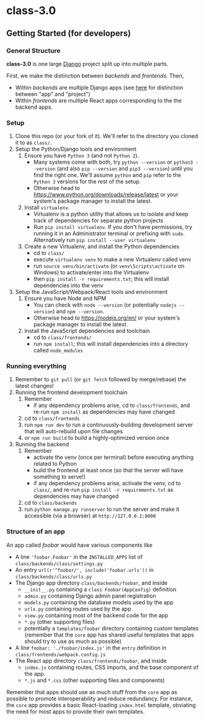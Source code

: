 # class-3.0

## Getting Started (for developers)

### General Structure
**class-3.0** is one large [Django](https://www.djangoproject.com/) project split up into multiple parts.

First, we make the distinction between *backends* and *frontends*. Then,
* Within *backends* are multiple Django apps (see [here](https://docs.djangoproject.com/en/1.10/intro/tutorial01/#creating-the-polls-app) for distinction between "app" and "project")
* Within *frontends* are multiple React apps corresponding to the the backend apps.

### Setup
1. Clone this repo (or your fork of it). We'll refer to the directory you cloned it to as `class/`.
2. Setup the Python/Django tools and environment
    1. Ensure you have `Python 3` (and not `Python 2`).
        * Many systems come with both, try `python --version` or `python3 --version` (and also `pip --version` and `pip3 --version`) until you find the right one. We'll assume `python` and `pip` refer to the `Python 3` versions for the rest of the setup.
        * Otherwise head to https://www.python.org/downloads/release/latest or your system's package manager to install the latest.
    2. Install `virtualenv`.
        * Virtualenv is a python utility that allows us to isolate and keep track of dependencies for separate python projects
        * Run `pip install virtualenv`. If you don't have permissions, try running it in an Administrator terminal or prefixing with `sudo`. Alternatively run `pip install --user virtualenv`
    3. Create a new Virtualenv, and install the Python dependencies
        * cd to `class/`
        * execute `virtualenv venv` to make a new Virtualenv called venv
        * run `source venv/bin/activate` (or `venv\Scripts\activate` on Windows) to activate/enter into the Virtualenv
        * then `pip install -r requirements.txt`; this will install dependencies into the venv
3. Setup the JavaScript/Webpack/React tools and environment
    1. Ensure you have Node and NPM
        * You can check with `node --version` (or potentially `nodejs --version`) and `npm --version`.
        * Otherwise head to https://nodejs.org/en/ or your system's package manager to install the latest.
    2. Install the JavaScript dependencies and toolchain
        * cd to `class/frontends/`
        * run `npm install`; this will install dependencies into a directory called `node_modules`

### Running everything
1. Remember to `git pull` (or `git fetch` followed by merge/rebase) the latest changes!
2. Running the frontend development toolchain
    1. Remember
        * if any dependency problems arise, cd to `class/frontends`, and re-run `npm install` as dependencies may have changed
    2. cd to `class/frontends`
    3. run `npm run dev` to run a continuously-building development server that will auto-rebuild upon file changes
    4. or `npm run build` to build a highly-optimized version once
3. Running the backend
    1. Remember
        * activate the venv (once per terminal) before executing anything related to Python
        * build the frontend at least once (so that the server will have something to serve!)
        * if any dependency problems arise, activate the venv, cd to `class/`, and re-run `pip install -r requirements.txt` as dependencies may have changed
    2. cd to `class/backends`
    3. run `python manage.py runserver` to run the server and make it accessible (via a browser) at `http://127.0.0.1:8000`

### Structure of an app
An app called *foobar* would have various components like
* A line `'foobar.Foobar'` in the `INSTALLED_APPS` list of `class/backends/class/settings.py`
* An entry `url(r'^foobar/', include('foobar.urls'))` in `class/backends/class/urls.py`
* The Django app directory `class/backends/foobar`, and inside
    * `__init__.py` containing a `class Foobar(AppConfig)` definition
    * `admin.py` containing Django admin panel registration
    * `models.py` containing the database models used by the app
    * `urls.py` containing routes used by the app
    * `view.py` containing most of the backend code for the app
    * `*.py` (other supporting files)
    * potentially a `templates/foobar` directory containing custom templates (remember that the `core` app has shared useful templates that apps should try to use as much as possible)
* A line `foobar: './foobar/index.js'` in the `entry` definition in `class/frontends/webpack.config.js`
* The React app directory `class/frontends/foobar`, and inside
    * `index.js` containing routes, CSS imports, and the base component of the app.
    * `*.js` and `*.css` (other supporting files and components)

Remember that apps should use as much stuff from the `core` app as possible to promote interoperability and reduce redundancy.
For instance, the `core` app provides a basic React-loading `index.html` template, obviating the need for most apps to provide their own templates.
